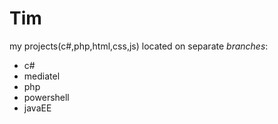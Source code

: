 # Tim
my projects(c#,php,html,css,js) located on separate *branches*:
* c#
* mediatel
* php
* powershell
* javaEE


